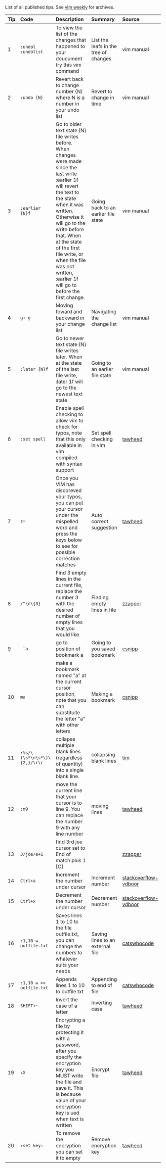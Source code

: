 List of all published tips. See [vim weekly](http://www.vimweekly.com/) for archives.

| **Tip** | **Code** | **Description** | **Summary** | **Source** | 
| :------------- | :------- | :-------------- | :---------- | :--------- |
| 1 | `:undol :undolist`| To view the list of the changes that happened to your doucument try this vim command |List the leafs in the tree of changes | vim manual|
|2|`:undo {N}`|Revert back to change number {N} where N is a number in your undo list|Revert to change in time|vim manual|
|3|`:earlier {N}f`|Go to older text state {N} file writes before. When changes were made since the last write :earlier 1f will revert the text to the state when it was written. Otherwise it will go to the write before that. When at the state of the first file write, or when the file was not written, :earlier 1f will go to before the first change.|Going back to an earlier file state|vim manual|
|4|`g+ g-`|Moving foward and backward in your change list|Navigating the change list|vim manual|
|5|`:later {N}f`|Go to newer text state {N} file writes later. When at the state of the last file write, :later 1f will go to the newest text state.|Going to an earlier file state|vim manual|
|6|`:set spell`|Enable spell checking to allow vim to check for typos, note that this only available in vim compiled with syntax support|Set spell checking in vim|[tawheed](http://www.tawheedraheem.com/)|
|7|`z=`|Once you VIM has discoreved your typos, you can put your cursor under the mispelled word and press the keys below to see for possible correction matches|Auto correct suggestion|[tawheed](http://www.tawheedraheem.com/)|
|8|`/^\n\{3}`|Find 3 empty lines in the current file, replace the number 3 with the desired number of empty lines that you would like|Finding empty lines in file|[zzapper](http://rayninfo.co.uk/vimtips.html)|
|9|`` `a``|go to position of bookmark a|Going to you saved bookmark|[csnipp](http://csnipp.com/s/69)|
|10|`ma`|make a bookmark named "a" at the current cursor position, note that you can substituite the letter "a" with other letters|Making a bookmark|[csnipp](http://csnipp.com/s/69)|
|11|`:%s/\(\s*\n\s*\)\{2,}/\r\r`|collapse multiple blank lines (regardless of quantity) into a single blank line.|collapsing blank lines|[tim](https://twitter.com/gumnos)|
|12|`:m9`| move the current line that your cursor is to line 9. You can replace the number 9 with any line number|moving lines|[tawheed](http://www.tawheedraheem.com/)|
|13|`3/joe/e+1`|find 3rd joe cursor set to End of match plus 1 [C]||[zzapper](http://rayninfo.co.uk/vimtips.html)|
|14|`Ctrl+a`|Increment the number under cursor|Increment number|[stackoverflow-vdboor](http://stackoverflow.com/questions/1218390/what-is-your-most-productive-shortcut-with-vim/2559262#2559262)|
|15|`Ctrl+x`|Decrement the number under cursor|Decrement number|[stackoverflow-vdboor](http://stackoverflow.com/questions/1218390/what-is-your-most-productive-shortcut-with-vim/2559262#2559262)|
|16|`:1,10 w outfile.txt`|Saves lines 1 to 10 to the file outfile.txt, you can change the numbers to whatever suits your needs|Saving lines to an external file|[catswhocode](http://www.catswhocode.com/blog/100-vim-commands-every-programmer-should-know)|
|17|`:1,10 w >> outfile.txt`|Appends lines 1 to 10 to outfile.txt|Appending to end of file|[catswhocode](http://www.catswhocode.com/blog/100-vim-commands-every-programmer-should-know)|
|18|`SHIFT+~`|Invert the case of a letter|Inverting case|[tawheed](http://www.tawheedraheem.com/)|
|19|`:X`|Encrypting a file by protecting it with a password, after you specify the encryption key you MUST write the file and save it. This is because value of your encryption key is ued when text is written|Encrypt file|[tawheed](http://www.tawheedraheem.com/)|
|20|`:set key=`|To remove the encryption you can set it to empty|Remove encryption key|[tawheed](http://www.tawheedraheem.com/)|
